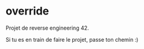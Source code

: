 # override
Projet de reverse engineering 42.

Si tu es en train de faire le projet, passe ton chemin :)
